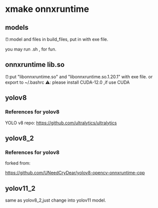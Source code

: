 # xmake onnxruntime  

## models

⏰:model and files in build_files, put in with exe file.

you may run .sh , for fun.

## onnxruntime lib.so
⏰:put "libonnxruntime.so" and "libonnxruntime.so.1.20.1" with exe file.
or export to ~/.bashrc
⚠️: please install CUDA-12.0 ,if use CUDA 

## yolov8

### References for yolov8

YOLO v8 repo: https://github.com/ultralytics/ultralytics

## yolov8_2 

### References for yolov8
 
 forked from:

  https://github.com/UNeedCryDear/yolov8-opencv-onnxruntime-cpp
## yolov11_2
same as yolov8_2,just change into yolov11 model.
